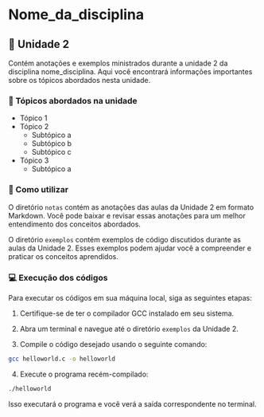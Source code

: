 # Nome_da_disciplina

## 📓 Unidade 2
Contém anotações e exemplos ministrados durante a unidade 2 da disciplina nome_disciplina. Aqui você encontrará informações importantes sobre os tópicos abordados nesta unidade.

### 📓 Tópicos abordados na unidade
* Tópico 1
* Tópico 2
  * Subtópico a
  * Subtópico b
  * Subtópico c
* Tópico 3
  * Subtópico a

### 📁 Como utilizar
O diretório `notas` contém as anotações das aulas da Unidade 2 em formato Markdown. Você pode baixar e revisar essas anotações para um melhor entendimento dos conceitos abordados.

O diretório `exemplos` contém exemplos de código discutidos durante as aulas da Unidade 2. Esses exemplos podem ajudar você a compreender e praticar os conceitos aprendidos.

### 💻 Execução dos códigos
Para executar os códigos em sua máquina local, siga as seguintes etapas:

1. Certifique-se de ter o compilador GCC instalado em seu sistema.

2. Abra um terminal e navegue até o diretório `exemplos` da Unidade 2.

3. Compile o código desejado usando o seguinte comando:
```bash
gcc helloworld.c -o helloworld
```
4. Execute o programa recém-compilado:
```bash
./helloworld
```
Isso executará o programa e você verá a saída correspondente no terminal.